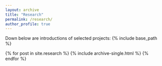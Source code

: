 ```yaml
---
layout: archive
title: "Research"
permalink: /research/
author_profile: true
---
```

Down below are introductions of selected projects:
{% include base_path %}

{% for post in site.research %}
  {% include archive-single.html %}
{% endfor %}
